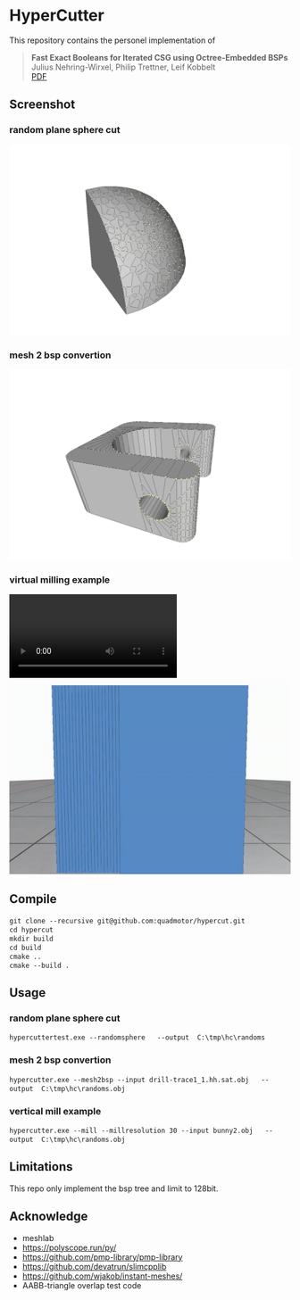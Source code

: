 # HyperCutter

This repository contains the personel implementation of 

> **Fast Exact Booleans for Iterated CSG using Octree-Embedded BSPs**<br/>
> Julius Nehring-Wirxel, Philip Trettner, Leif Kobbelt <br/>
> [PDF](https://arxiv.org/pdf/2103.02486)

## Screenshot
### random plane sphere cut
![randomplanecut](screenshot/randomsphere00.png)
### mesh 2 bsp convertion
![mesh2bsp](screenshot/mesh2bsp00.png)
### virtual milling example

<video src="https://raw.githubusercontent.com/quadmotor/hypercut/main/screenshot/bunny.mp4"></video>
![bunny.mp4](screenshot/bunny.gif)

## Compile
```shell
git clone --recursive git@github.com:quadmotor/hypercut.git
cd hypercut
mkdir build
cd build
cmake ..
cmake --build .
```

## Usage

### random plane sphere cut
```shell
hypercuttertest.exe --randomsphere   --output  C:\tmp\hc\randoms
```
### mesh 2 bsp convertion
```shell
hypercutter.exe --mesh2bsp --input drill-trace1_1.hh.sat.obj   --output  C:\tmp\hc\randoms.obj
```
### vertical mill example
```shell
hypercutter.exe --mill --millresolution 30 --input bunny2.obj   --output  C:\tmp\hc\randoms.obj
```


## Limitations
This repo only implement the bsp tree and limit to 128bit.

## Acknowledge
* meshlab
* https://polyscope.run/py/ 
* https://github.com/pmp-library/pmp-library
* https://github.com/devatrun/slimcpplib
* https://github.com/wjakob/instant-meshes/
* AABB-triangle overlap test code  

